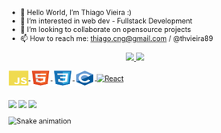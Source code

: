 - 👋 Hello World, I’m Thiago Vieira :)
- 👀 I’m interested in web dev - Fullstack Development
- 💞️ I’m looking to collaborate on opensource projects
- 📫 How to reach me: thiago.cng@gmail.com / @thvieira89

<div align="center">
<a href="https://github.com/thvieira89">
<img height="150em" src="https://github-readme-stats.vercel.app/api?username=thvieira89&show_icons=true&theme=github_dark&include_all_commits=true&count_private=true"/>
<img height="155em" src="https://github-readme-stats.vercel.app/api/top-langs/?username=thvieira89&layout=compact&langs_count=7&theme=github_dark"/>
</div>
<div style="display: inline_block"><br>
<img align="center" alt="Js" height="30" width="40" src="https://raw.githubusercontent.com/devicons/devicon/master/icons/javascript/javascript-plain.svg">
<img align="center" alt="HTML" height="30" width="40" src="https://raw.githubusercontent.com/devicons/devicon/master/icons/html5/html5-original.svg">
<img align="center" alt="CSS" height="30" width="40" src="https://raw.githubusercontent.com/devicons/devicon/master/icons/css3/css3-original.svg">
<img align="center" alt="C" height="30" width="40" src="https://raw.githubusercontent.com/devicons/devicon/master/icons/c/c-original.svg">
<img align="center" alt="React" height="30" width="40" src="https://cdn.jsdelivr.net/gh/devicons/devicon/icons/react/react-original.svg">
</div>
  
  ##
  
  <div> 
  <a href="https://instagram.com/thvieira89" target="_blank"><img src="https://img.shields.io/badge/-Instagram-%23E4405F?style=for-the-badge&logo=instagram&logoColor=white" target="_blank"></a>
  <a href = "mailto:thiago.cng@gmail.com"><img src="https://img.shields.io/badge/-Gmail-%23333?style=for-the-badge&logo=gmail&logoColor=white" target="_blank"></a>
  <a href="https://www.linkedin.com/in/thiago-vieira-8310092b/" target="_blank"><img src="https://img.shields.io/badge/-LinkedIn-%230077B5?style=for-the-badge&logo=linkedin&logoColor=white" target="_blank"></a>
    
![Snake animation](https://github.com/thvieira89/thvieira89/blob/output/github-contribution-grid-snake.svg)
 
</div>
